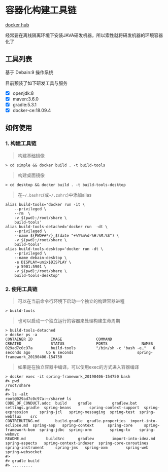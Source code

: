 # 容器化构建工具链

[docker hub](https://cloud.docker.com/repository/docker/chpengzh/build-tools)

经常要在离线隔离环境下安装JAVA研发机器，所以索性就将研发机器的环境容器化了

## 工具列表

基于 Debain:9 操作系统

目前预装了如下研发工具与服务

- [x] openjdk:8
- [x] maven:3.6.0
- [x] gradle:5.3.1
- [x] docker-ce:18.09.4

## 如何使用

### 1. 构建工具链

> 构建基础镜像

```
> cd simple && docker build . -t build-tools
```

> 构建桌面镜像

```
> cd desktop && docker build . -t build-tools-desktop
```

>  在`~/.bashrc`(或`~/.zshrc`)中添加alias


```
alias build-tools='docker run -it \
    --privileged \
    --rm  \
    -v $(pwd):/root/share \
    build-tools'
alias build-tools-detached='docker run  -dt \
    --privileged \
    --name ${PWD##*/}_$(date "+%Y%m%d-%H:%M:%S") \
    -v $(pwd):/root/share \
    build-tools'
alias build-tools-desktop='docker run -dt \
    --privileged \
    --name debain-desktop \
    -e DISPLAY=unix$DISPLAY \
    -p 5901:5901 \
    -v $(pwd):/root/share \
    build-tools-desktop'
```

### 2. 使用工具链

> 可以在当前命令行环境下启动一个独立的构建容器进程

```
> build-tools
```

> 也可以启动一个独立运行的容器来处理构建生命周期

```
> build-tools-detached
> docker ps -a
CONTAINER ID        IMAGE               COMMAND                  CREATED             STATUS              PORTS               NAMES
029ad7c0c97a        build-tools         "/bin/sh -c 'bash -e…"   6 seconds ago       Up 6 seconds                            spring-framework_20190406-154750
```

> 如果是在独立容器中编译，可以使用exec的方式进入容器编译

```
> docker exec -it spring-framework_20190406-154750 bash
#> pwd
/root/share
#> 
#> ls -alt
root@029ad7c0c97a:~/share# ls
CODE_OF_CONDUCT.adoc  build	    gradle	       gradlew.bat	       settings.gradle	spring-beans		spring-context-support	spring-expression     spring-jcl   spring-messaging  spring-test  spring-webflux    src
CONTRIBUTING.md       build.gradle  gradle.properties  import-into-eclipse.md  spring-aop	spring-context		spring-core		spring-framework-bom  spring-jdbc  spring-orm	     spring-tx	  spring-webmvc
README.md	      buildSrc	    gradlew	       import-into-idea.md     spring-aspects	spring-context-indexer	spring-core-coroutines	spring-instrument     spring-jms   spring-oxm	     spring-web   spring-websocket
#>
#> gradle build
#> .........
```
